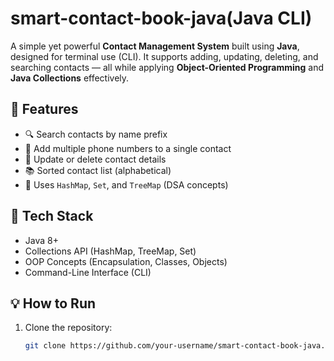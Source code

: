 # smart-contact-book-java(Java CLI)

A simple yet powerful **Contact Management System** built using **Java**, designed for terminal use (CLI). It supports adding, updating, deleting, and searching contacts — all while applying **Object-Oriented Programming** and **Java Collections** effectively.

## 🚀 Features
- 🔍 Search contacts by name prefix
- 📱 Add multiple phone numbers to a single contact
- 📝 Update or delete contact details
- 📚 Sorted contact list (alphabetical)
- 🧠 Uses `HashMap`, `Set`, and `TreeMap` (DSA concepts)

## 📂 Tech Stack
- Java 8+
- Collections API (HashMap, TreeMap, Set)
- OOP Concepts (Encapsulation, Classes, Objects)
- Command-Line Interface (CLI)

## 💡 How to Run
1. Clone the repository:
   ```bash
   git clone https://github.com/your-username/smart-contact-book-java.git
